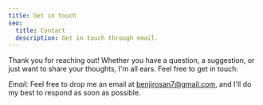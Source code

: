 ```yaml
---
title: Get in touch
seo:
  title: Contact
  description: Get in touch through email.
---
```


Thank you for reaching out! Whether you have a question, a suggestion, or just want to share your thoughts, I'm all ears. Feel free to get in touch:

_Email:_
Feel free to drop me an email at [benjirosan7@gmail.com](mailto:benjirosan7@gmail.com), and I'll do my best to respond as soon as possible.